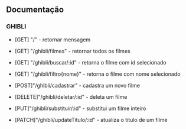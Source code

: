 ## Documentação

### GHIBLI
- [GET] "/" - retornar mensagem

- [GET] "/ghibli/filmes" - retornar todos os filmes

- [GET] "/ghibli/buscar/:id" - retorna o filme com id selecionado

- [GET] "/ghibli/filtro{nome}" - retorna o filme com nome selecionado

- [POST]"/ghibli/cadastrar" - cadastra um novo filme

- [DELETE]"/ghibli/deletar/:id" - deleta um filme

- [PUT]"/ghibli/substituir/:id" - substitui um filme inteiro

- [PATCH]"/ghibli/updateTitulo/:id" - atualiza o titulo de um filme



